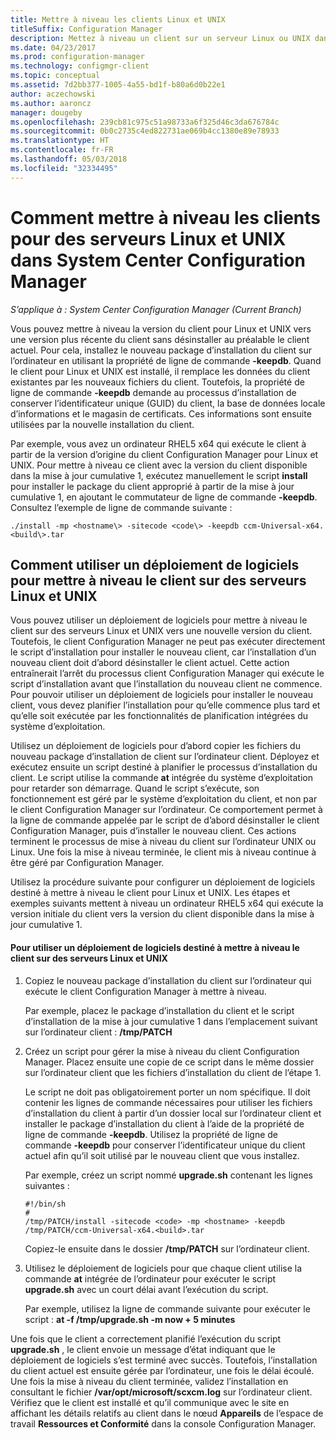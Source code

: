 ```yaml
---
title: Mettre à niveau les clients Linux et UNIX
titleSuffix: Configuration Manager
description: Mettez à niveau un client sur un serveur Linux ou UNIX dans System Center Configuration Manager.
ms.date: 04/23/2017
ms.prod: configuration-manager
ms.technology: configmgr-client
ms.topic: conceptual
ms.assetid: 7d2bb377-1005-4a55-bd1f-b80a6d0b22e1
author: aczechowski
ms.author: aaroncz
manager: dougeby
ms.openlocfilehash: 239cb81c975c51a98733a6f325d46c3da676784c
ms.sourcegitcommit: 0b0c2735c4ed822731ae069b4cc1380e89e78933
ms.translationtype: HT
ms.contentlocale: fr-FR
ms.lasthandoff: 05/03/2018
ms.locfileid: "32334495"
---
```

# <a name="how-to-upgrade-clients-for-linux-and-unix-servers-in-system-center-configuration-manager"></a>Comment mettre à niveau les clients pour des serveurs Linux et UNIX dans System Center Configuration Manager

*S’applique à : System Center Configuration Manager (Current Branch)*

Vous pouvez mettre à niveau la version du client pour Linux et UNIX vers une version plus récente du client sans désinstaller au préalable le client actuel. Pour cela, installez le nouveau package d’installation du client sur l’ordinateur en utilisant la propriété de ligne de commande **-keepdb**. Quand le client pour Linux et UNIX est installé, il remplace les données du client existantes par les nouveaux fichiers du client. Toutefois, la propriété de ligne de commande **-keepdb** demande au processus d’installation de conserver l’identificateur unique (GUID) du client, la base de données locale d’informations et le magasin de certificats. Ces informations sont ensuite utilisées par la nouvelle installation du client.  

 Par exemple, vous avez un ordinateur RHEL5 x64 qui exécute le client à partir de la version d’origine du client Configuration Manager pour Linux et UNIX. Pour mettre à niveau ce client avec la version du client disponible dans la mise à jour cumulative 1, exécutez manuellement le script **install** pour installer le package du client approprié à partir de la mise à jour cumulative 1, en ajoutant le commutateur de ligne de commande **-keepdb**. Consultez l’exemple de ligne de commande suivante :  

`./install -mp <hostname\> -sitecode <code\> -keepdb ccm-Universal-x64.<build\>.tar`  



## <a name="how-to-use-a-software-deployment-to-upgrade-the-client-on-linux-and-unix-servers"></a>Comment utiliser un déploiement de logiciels pour mettre à niveau le client sur des serveurs Linux et UNIX  
 Vous pouvez utiliser un déploiement de logiciels pour mettre à niveau le client sur des serveurs Linux et UNIX vers une nouvelle version du client. Toutefois, le client Configuration Manager ne peut pas exécuter directement le script d’installation pour installer le nouveau client, car l’installation d’un nouveau client doit d’abord désinstaller le client actuel. Cette action entraînerait l’arrêt du processus client Configuration Manager qui exécute le script d’installation avant que l’installation du nouveau client ne commence. Pour pouvoir utiliser un déploiement de logiciels pour installer le nouveau client, vous devez planifier l’installation pour qu’elle commence plus tard et qu’elle soit exécutée par les fonctionnalités de planification intégrées du système d’exploitation.  

 Utilisez un déploiement de logiciels pour d’abord copier les fichiers du nouveau package d’installation de client sur l’ordinateur client. Déployez et exécutez ensuite un script destiné à planifier le processus d’installation du client. Le script utilise la commande **at** intégrée du système d’exploitation pour retarder son démarrage. Quand le script s’exécute, son fonctionnement est géré par le système d’exploitation du client, et non par le client Configuration Manager sur l’ordinateur. Ce comportement permet à la ligne de commande appelée par le script de d’abord désinstaller le client Configuration Manager, puis d’installer le nouveau client. Ces actions terminent le processus de mise à niveau du client sur l’ordinateur UNIX ou Linux. Une fois la mise à niveau terminée, le client mis à niveau continue à être géré par Configuration Manager.  

 Utilisez la procédure suivante pour configurer un déploiement de logiciels destiné à mettre à niveau le client pour Linux et UNIX. Les étapes et exemples suivants mettent à niveau un ordinateur RHEL5 x64 qui exécute la version initiale du client vers la version du client disponible dans la mise à jour cumulative 1.  

#### <a name="to-use-a-software-deployment-to-upgrade-the-client-on-linux-and-unix-servers"></a>Pour utiliser un déploiement de logiciels destiné à mettre à niveau le client sur des serveurs Linux et UNIX  

1.  Copiez le nouveau package d’installation du client sur l’ordinateur qui exécute le client Configuration Manager à mettre à niveau.  

     Par exemple, placez le package d’installation du client et le script d’installation de la mise à jour cumulative 1 dans l’emplacement suivant sur l’ordinateur client : **/tmp/PATCH**  

2.  Créez un script pour gérer la mise à niveau du client Configuration Manager. Placez ensuite une copie de ce script dans le même dossier sur l’ordinateur client que les fichiers d’installation du client de l’étape 1.  

     Le script ne doit pas obligatoirement porter un nom spécifique. Il doit contenir les lignes de commande nécessaires pour utiliser les fichiers d’installation du client à partir d’un dossier local sur l’ordinateur client et installer le package d’installation du client à l’aide de la propriété de ligne de commande **-keepdb**. Utilisez la propriété de ligne de commande **-keepdb** pour conserver l’identificateur unique du client actuel afin qu’il soit utilisé par le nouveau client que vous installez.  

     Par exemple, créez un script nommé **upgrade.sh** contenant les lignes suivantes :  

    ```  
    #!/bin/sh  
    #  
    /tmp/PATCH/install -sitecode <code> -mp <hostname> -keepdb /tmp/PATCH/ccm-Universal-x64.<build>.tar  

    ```  

     Copiez-le ensuite dans le dossier **/tmp/PATCH** sur l’ordinateur client.

3.  Utilisez le déploiement de logiciels pour que chaque client utilise la commande **at** intégrée de l’ordinateur pour exécuter le script **upgrade.sh** avec un court délai avant l’exécution du script.  

     Par exemple, utilisez la ligne de commande suivante pour exécuter le script : **at -f /tmp/upgrade.sh -m now + 5 minutes**  

 Une fois que le client a correctement planifié l’exécution du script **upgrade.sh** , le client envoie un message d’état indiquant que le déploiement de logiciels s’est terminé avec succès. Toutefois, l’installation du client actuel est ensuite gérée par l’ordinateur, une fois le délai écoulé. Une fois la mise à niveau du client terminée, validez l’installation en consultant le fichier **/var/opt/microsoft/scxcm.log** sur l’ordinateur client. Vérifiez que le client est installé et qu’il communique avec le site en affichant les détails relatifs au client dans le nœud **Appareils** de l’espace de travail **Ressources et Conformité** dans la console Configuration Manager.  
